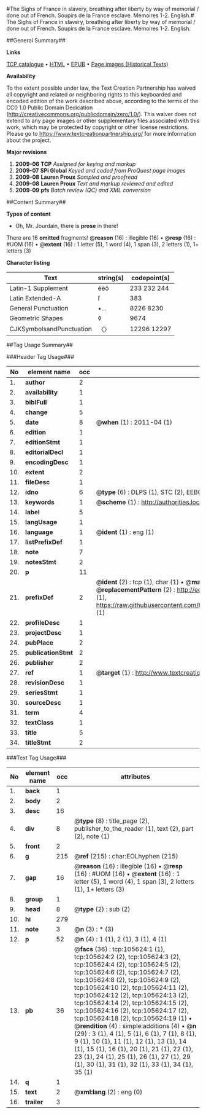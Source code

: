 #The Sighs of France in slavery, breathing after liberty by way of memorial / done out of French. Soupirs de la France esclave. Mémoires 1-2. English.#
The Sighs of France in slavery, breathing after liberty by way of memorial / done out of French.
Soupirs de la France esclave. Mémoires 1-2. English.

##General Summary##

**Links**

[TCP catalogue](http://www.ota.ox.ac.uk/tcp/)  • 
[HTML](http://tei.it.ox.ac.uk/tcp/Texts-HTML/free/A48/A48267.html)  • 
[EPUB](http://tei.it.ox.ac.uk/tcp/Texts-EPUB/free/A48/A48267.epub) • 
[Page images (Historical Texts)](https://historicaltexts.jisc.ac.uk/eebo-16987732e)

**Availability**

To the extent possible under law, the Text Creation Partnership has waived all copyright and related or neighboring rights to this keyboarded and encoded edition of the work described above, according to the terms of the CC0 1.0 Public Domain Dedication (http://creativecommons.org/publicdomain/zero/1.0/). This waiver does not extend to any page images or other supplementary files associated with this work, which may be protected by copyright or other license restrictions. Please go to https://www.textcreationpartnership.org/ for more information about the project.

**Major revisions**

1. __2009-06__ __TCP__ *Assigned for keying and markup*
1. __2009-07__ __SPi Global__ *Keyed and coded from ProQuest page images*
1. __2009-08__ __Lauren Proux__ *Sampled and proofread*
1. __2009-08__ __Lauren Proux__ *Text and markup reviewed and edited*
1. __2009-09__ __pfs__ *Batch review (QC) and XML conversion*

##Content Summary##

**Types of content**

  * Oh, Mr. Jourdain, there is **prose** in there!

There are 16 **omitted** fragments! 
 @__reason__ (16) : illegible (16)  •  @__resp__ (16) : #UOM (16)  •  @__extent__ (16) : 1 letter (5), 1 word (4), 1 span (3), 2 letters (1), 1+ letters (3)

**Character listing**


|Text|string(s)|codepoint(s)|
|---|---|---|
|Latin-1 Supplement|éèô|233 232 244|
|Latin Extended-A|ſ|383|
|General Punctuation|•…|8226 8230|
|Geometric Shapes|◊|9674|
|CJKSymbolsandPunctuation|〈〉|12296 12297|

##Tag Usage Summary##

###Header Tag Usage###

|No|element name|occ|attributes|
|---|---|---|---|
|1.|__author__|2||
|2.|__availability__|1||
|3.|__biblFull__|1||
|4.|__change__|5||
|5.|__date__|8| @__when__ (1) : 2011-04 (1)|
|6.|__edition__|1||
|7.|__editionStmt__|1||
|8.|__editorialDecl__|1||
|9.|__encodingDesc__|1||
|10.|__extent__|2||
|11.|__fileDesc__|1||
|12.|__idno__|6| @__type__ (6) : DLPS (1), STC (2), EEBO-CITATION (1), OCLC (1), VID (1)|
|13.|__keywords__|1| @__scheme__ (1) : http://authorities.loc.gov/ (1)|
|14.|__label__|5||
|15.|__langUsage__|1||
|16.|__language__|1| @__ident__ (1) : eng (1)|
|17.|__listPrefixDef__|1||
|18.|__note__|7||
|19.|__notesStmt__|2||
|20.|__p__|11||
|21.|__prefixDef__|2| @__ident__ (2) : tcp (1), char (1)  •  @__matchPattern__ (2) : ([0-9\-]+):([0-9IVX]+) (1), (.+) (1)  •  @__replacementPattern__ (2) : http://eebo.chadwyck.com/downloadtiff?vid=$1&page=$2 (1), https://raw.githubusercontent.com/textcreationpartnership/Texts/master/tcpchars.xml#$1 (1)|
|22.|__profileDesc__|1||
|23.|__projectDesc__|1||
|24.|__pubPlace__|2||
|25.|__publicationStmt__|2||
|26.|__publisher__|2||
|27.|__ref__|1| @__target__ (1) : http://www.textcreationpartnership.org/docs/. (1)|
|28.|__revisionDesc__|1||
|29.|__seriesStmt__|1||
|30.|__sourceDesc__|1||
|31.|__term__|4||
|32.|__textClass__|1||
|33.|__title__|5||
|34.|__titleStmt__|2||


###Text Tag Usage###

|No|element name|occ|attributes|
|---|---|---|---|
|1.|__back__|1||
|2.|__body__|2||
|3.|__desc__|16||
|4.|__div__|8| @__type__ (8) : title_page (2), publisher_to_the_reader (1), text (2), part (2), note (1)|
|5.|__front__|2||
|6.|__g__|215| @__ref__ (215) : char:EOLhyphen (215)|
|7.|__gap__|16| @__reason__ (16) : illegible (16)  •  @__resp__ (16) : #UOM (16)  •  @__extent__ (16) : 1 letter (5), 1 word (4), 1 span (3), 2 letters (1), 1+ letters (3)|
|8.|__group__|1||
|9.|__head__|8| @__type__ (2) : sub (2)|
|10.|__hi__|279||
|11.|__note__|3| @__n__ (3) : * (3)|
|12.|__p__|52| @__n__ (4) : 1 (1), 2 (1), 3 (1), 4 (1)|
|13.|__pb__|36| @__facs__ (36) : tcp:105624:1 (1), tcp:105624:2 (2), tcp:105624:3 (2), tcp:105624:4 (2), tcp:105624:5 (2), tcp:105624:6 (2), tcp:105624:7 (2), tcp:105624:8 (2), tcp:105624:9 (2), tcp:105624:10 (2), tcp:105624:11 (2), tcp:105624:12 (2), tcp:105624:13 (2), tcp:105624:14 (2), tcp:105624:15 (2), tcp:105624:16 (2), tcp:105624:17 (2), tcp:105624:18 (2), tcp:105624:19 (1)  •  @__rendition__ (4) : simple:additions (4)  •  @__n__ (29) : 3 (1), 4 (1), 5 (1), 6 (1), 7 (1), 8 (1), 9 (1), 10 (1), 11 (1), 12 (1), 13 (1), 14 (1), 15 (1), 16 (1), 20 (1), 21 (1), 22 (1), 23 (1), 24 (1), 25 (1), 26 (1), 27 (1), 29 (1), 30 (1), 31 (1), 32 (1), 33 (1), 34 (1), 35 (1)|
|14.|__q__|1||
|15.|__text__|2| @__xml:lang__ (2) : eng (0)|
|16.|__trailer__|3||
